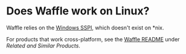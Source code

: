 Does Waffle work on Linux?
==========================

Waffle relies on the [Windows SSPI](http://msdn.microsoft.com/en-us/library/windows/desktop/aa380493(v=vs.85).aspx), 
which doesn't exist on *nix. 

For products that work cross-platform, see the [Waffle README](../../README.md) under *Related and Similar Products*.


